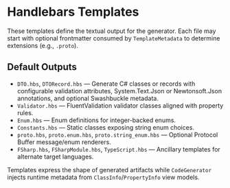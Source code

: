 # Handlebars Templates

These templates define the textual output for the generator. Each file may start with optional frontmatter consumed by `TemplateMetadata` to determine extensions (e.g., `.proto`).

## Default Outputs
- `DTO.hbs`, `DTORecord.hbs` — Generate C# classes or records with configurable validation attributes, System.Text.Json or Newtonsoft.Json annotations, and optional Swashbuckle metadata.
- `Validator.hbs` — FluentValidation validator classes aligned with property rules.
- `Enum.hbs` — Enum definitions for integer-backed enums.
- `Constants.hbs` — Static classes exposing string enum choices.
- `proto.hbs`, `proto.enum.hbs`, `proto.string_enum.hbs` — Optional Protocol Buffer message/enum renderers.
- `FSharp.hbs`, `FSharpModule.hbs`, `TypeScript.hbs` — Ancillary templates for alternate target languages.

Templates express the shape of generated artifacts while `CodeGenerator` injects runtime metadata from `ClassInfo`/`PropertyInfo`
view models.
